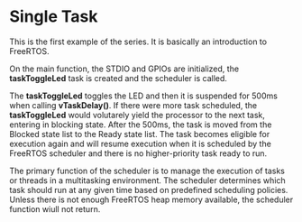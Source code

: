 # Single Task

This is the first example of the series. It is basically an introduction to FreeRTOS.

On the main function, the STDIO and GPIOs are initialized, the **taskToggleLed** task is created and the scheduler is called.

The **taskToggleLed** toggles the LED and then it is suspended for 500ms when calling **vTaskDelay()**. If there were more task scheduled, the **taskToggleLed** would volutarely yield the processor to the next task, entering in blocking state. After the 500ms, the task is moved from the Blocked state list to the Ready state list. The task becomes eligible for execution again and will resume execution when it is scheduled by the FreeRTOS scheduler and there is no higher-priority task ready to run.

The primary function of the scheduler is to manage the execution of tasks or threads in a multitasking environment.
The scheduler determines which task should run at any given time based on predefined scheduling policies.
Unless there is not enough FreeRTOS heap memory available, the scheduler function wiull not return.
